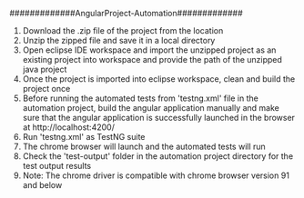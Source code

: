 #############AngularProject-Automation#############

1. Download the .zip file of the project from the location
2. Unzip the zipped file and save it in a local directory
3. Open eclipse IDE workspace and import the unzipped project as an existing project into workspace and provide the path of the unzipped java project
4. Once the project is imported into eclipse workspace, clean and build the project once
5. Before running the automated tests from 'testng.xml' file in the automation project, build the angular application manually and make sure that the angular application is successfully launched in the browser at http://localhost:4200/
6. Run 'testng.xml' as TestNG suite
7. The chrome browser will launch and the automated tests will run
8. Check the 'test-output' folder in the automation project directory for the test output results 
9. Note: The chrome driver is compatible with chrome browser version 91 and below
